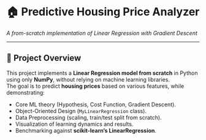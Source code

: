 # 🏠 Predictive Housing Price Analyzer  
*A from-scratch implementation of Linear Regression with Gradient Descent*

---

## 📌 Project Overview  
This project implements a **Linear Regression model from scratch** in Python using only **NumPy**, without relying on machine learning libraries.  
The goal is to predict **housing prices** based on various features, while demonstrating:  

- Core ML theory (Hypothesis, Cost Function, Gradient Descent).  
- Object-Oriented Design (`MyLinearRegression` class).  
- Data Preprocessing (scaling, train/test split from scratch).  
- Visualization of learning dynamics and results.  
- Benchmarking against **scikit-learn’s LinearRegression**.  